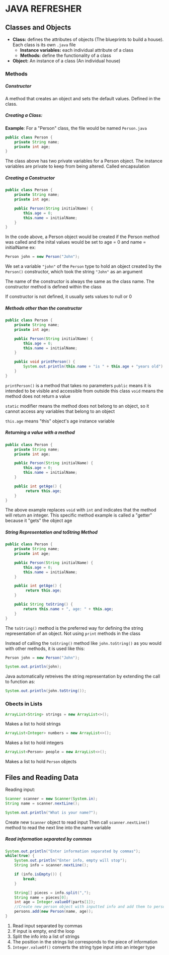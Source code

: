 # JAVA REFRESHER



## Classes and Objects

* __Class:__ defines the attributes of objects (The blueprints to build a house). Each class is its own `.java` file
    * __Instance variables:__ each individual attribute of a class
    * __Methods:__ define the functionality of a class    
* __Object:__ An instance of a class (An individual house)<br>


### Methods


##### Constructor

A method that creates an object and sets the default values. Defined in the class.

##### Creating a Class:
        
__Example__:
For a "Person" class, the file would be named `Person.java`

```Java
public class Person {
    private String name;
    private int age;
}
```

The class above has two private variables for a Person object. The instance variables are private to keep from being altered. Called encapsulation

##### Creating a Constructor

```Java
public class Person {
    private String name;
    private int age;

    public Person(String initialName) {
        this.age = 0;
        this.name = initialName;
    }
}
```

In the code above, a Person object would be created if the Person method was called and the inital values would be set to age = 0 and name = initialName
ex:
```Java
Person john = new Person("John");
```
We set a variable `"john"` of the `Person` type to hold an object created by the `Person()` constructor, which took the string `"John"` as an argument

The name of the constructor is always the same as the class name. The constructor method is defined within the class

If constructor is not defined, it usually sets values to null or 0

##### Methods other than the constructor 

```Java
public class Person {
    private String name;
    private int age;

    public Person(String initialName) {
        this.age = 0;
        this.name = initialName;
    }

    public void printPerson() {
        System.out.println(this.name + "is " + this.age + "years old") 
    }
}
```

`printPerson()` is a method that takes no parameters
`public` means it is intended to be visible and accessible from outside this class
`void` means the method does not return a value

`static` modifier means the method does not belong to an object, so it cannot access any variables that belong to an object

`this.age` means "this" object's age instance variable

##### Returning a value with a method

```Java
public class Person {
    private String name;
    private int age;

    public Person(String initialName) {
        this.age = 0;
        this.name = initialName;
    }

    public int getAge() {
         return this.age;
    }
}
```

The above example replaces `void` with `int` and indicates that the method will return an integer. This specific method example is called a "getter" because it "gets" the object age

##### String Representation and toString Method

```Java
public class Person {
    private String name;
    private int age;

    public Person(String initialName) {
        this.age = 0;
        this.name = initialName;
    }

    public int getAge() {
         return this.age;
    }

    public String toString() {
        return this.name + ", age: " + this.age;
    }
}
```

The `toString()` method is the preferred way for defining the string representation of an object. Not using `print` methods in the class

Instead of calling the `toString()` method like `john.toString()` as you would with other methods, it is used like this:

```Java
Person john = new Person("John");

System.out.println(john);
```
Java automatically retreives the string representation by extending the call to function as:
```Java
System.out.println(john.toString());
```

### Obects in Lists

```Java
ArrayList<String> strings = new ArrayList<>();
```
Makes a list to hold strings

```Java
ArrayList<Integer> numbers = new ArrayList<>();
```
Makes a list to hold integers

```Java
ArrayList<Person> people = new ArrayList<>();
```
Makes a list to hold `Person` objects


## Files and Reading Data

Reading input: 

```Java
Scanner scanner = new Scanner(System.in);
String name = scanner.nextLine();

System.out.println("What is your name?");
```

Create new `Scanner` object to read input
Then call `scanner.nextLine()` method to read the next line into the name variable    

##### Read information separated by commas

```Java
System.out.println("Enter information separated by commas");
while(true) {
    System.out.println("Enter info, empty will stop");
    String info = scanner.nextLine();

    if (info.isEmpty()) {
        break;
    }

    String[] pieces = info.split(",");
    String name = pieces[0];
    int age = Integer.valueOf(parts[1]);
    //Create new person object with inputted info and add them to persons list
    persons.add(new Person(name, age));
}
```

1. Read input separated by commas
1. If input is empty, end the loop
1. Split the info into a list of strings
1. The position in the strings list corresponds to the piece of information
1. `Integer.valueOf()` converts the string type input into an integer type















